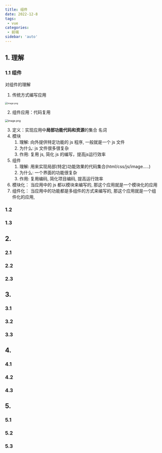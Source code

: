 ```yaml
---
title: 组件
date: 2022-12-8
tags:
 - vue
categories:
 - 前端
sidebar: 'auto'
---
```




## 1.  理解

### 1.1 组件
对组件的理解
1. 传统方式编写应用

 <img src="https://gitee.com/zhizhu_wlz/image-for-md/raw/master/1667299224876-097171d2-7edc-426b-acba-4babe95aff14.png" alt="image.png" style="zoom: 50%;" />

2. 组件应用：代码复用

 <img src="https://cdn.nlark.com/yuque/0/2022/png/32615238/1667299387771-bbfc3c61-0b86-48e0-866c-2b10aaa944ba.png#averageHue=%23d6de33&clientId=u7c4abb31-8a1b-4&crop=0&crop=0&crop=1&crop=1&from=paste&height=640&id=RA5df&margin=[object Object]&name=image.png&originHeight=800&originWidth=1317&originalType=binary&ratio=1&rotation=0&showTitle=false&size=225986&status=done&style=none&taskId=ufa75da99-f836-4ad9-a92f-cd27d2bd945&title=&width=1053.6" alt="image.png" style="zoom:60%;" />

3. 定义：实现应用中**局部功能代码和资源**的集合
名词
1. 模块
   1. 理解: 向外提供特定功能的 js 程序, 一般就是一个 js 文件
   2. 为什么:  js 文件很多很复杂
   3. 作用:  复用 js, 简化 js 的编写，提高js运行效率
2. 组件
   1. 理解: 用来实现局部(特定)功能效果的代码集合(html/css/js/image…..)
   2. 为什么: 一个界面的功能很复杂
   3. 作用: 复用编码, 简化项目编码, 提高运行效率
3. 模块化： 当应用中的 js 都以模块来编写的, 那这个应用就是一个模块化的应用  
4. 组件化： 当应用中的功能都是多组件的方式来编写的, 那这个应用就是一个组件化的应用,  
### 1.2
### 1.3
## 2.
### 2.1
### 2.2
### 2.3
## 3.
### 3.1
### 3.2
### 3.3
## 4.
### 4.1
### 4.2
### 4.3
## 5.
### 5.1
### 5.2
### 5.3

